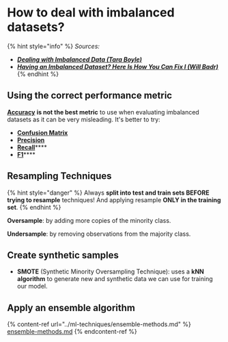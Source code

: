 # How to deal with imbalanced datasets?

{% hint style="info" %}
_Sources:_

* __[_Dealing with Imbalanced Data (Tara Boyle)_](https://towardsdatascience.com/methods-for-dealing-with-imbalanced-data-5b761be45a18)__
* __[_Having an Imbalanced Dataset? Here Is How You Can Fix I (Will Badr)_](https://towardsdatascience.com/having-an-imbalanced-dataset-here-is-how-you-can-solve-it-1640568947eb)__
{% endhint %}

## Using the correct performance metric

[**Accuracy**](../ml-techniques/metrics/#accuracy) **is not the best metric** to use when evaluating imbalanced datasets as it can be very misleading. It's better to try:

* ****[**Confusion Matrix**](../ml-techniques/metrics/#the-confusion-matrix)****
* ****[**Precision**](../ml-techniques/metrics/#precision)****
* [**Recall**](../ml-techniques/metrics/#recall)****
* [**F1**](../ml-techniques/metrics/#f-score)****

## Resampling Techniques

{% hint style="danger" %}
Always **split into test and train sets BEFORE trying to resample** techniques! And applying resample **ONLY in the training set**.
{% endhint %}

**Oversample**: by adding more copies of the minority class.

**Undersample**: by removing observations from the majority class.&#x20;

## Create synthetic samples

* **SMOTE** (Synthetic Minority Oversampling Technique): uses a **kNN algorithm** to generate new and synthetic data we can use for training our model.

## Apply an ensemble algorithm

{% content-ref url="../ml-techniques/ensemble-methods.md" %}
[ensemble-methods.md](../ml-techniques/ensemble-methods.md)
{% endcontent-ref %}
